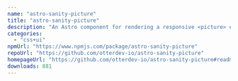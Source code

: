 ```yaml
---
name: "astro-sanity-picture"
title: "astro-sanity-picture"
description: "An Astro component for rendering a responsive <picture> element for an image fetched from Sanity"
categories:
  - "css+ui"
npmUrl: "https://www.npmjs.com/package/astro-sanity-picture"
repoUrl: "https://github.com/otterdev-io/astro-sanity-picture"
homepageUrl: "https://github.com/otterdev-io/astro-sanity-picture#readme"
downloads: 881
---
```

